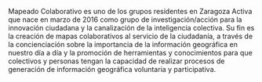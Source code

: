 <!-- ## Front Page Content  -->
<!--`beautifulhugo` supports content on your front page. Edit `/content/_index.md` to change what appears here. Delete `/content/_index.md` if you don't want any content here. -->

Mapeado Colaborativo es uno de los grupos residentes en Zaragoza Activa que nace en marzo de 2016 como grupo de investigación/acción para la innovación ciudadana y la canalización de la inteligencia colectiva. Su fin es la creación de mapas colaborativos al servicio de la ciudadanía, a través de la concienciación sobre la importancia de la información geográfica en nuestro día a día y la promoción de herramientas y conocimientos para que colectivos y personas tengan la capacidad de realizar procesos de generación de información geográfica voluntaria y participativa.
